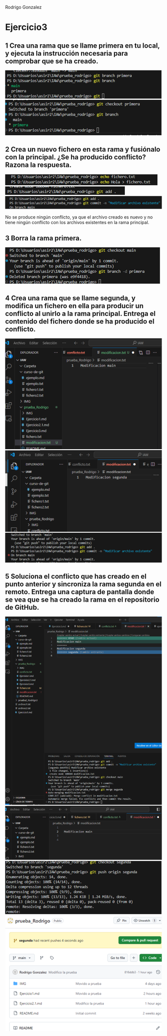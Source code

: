 Rodrigo Gonzalez
# Ejercicio3
## 1 Crea una rama que se llame primera en tu local, y ejecuta la instrucción necesaria para comprobar que se ha creado.
![imagen](./IMG/img1.png)
![imagen](./IMG/img1.1.png)
## 2 Crea un nuevo fichero en esta rama y fusiónalo con la principal. ¿Se ha producido conflicto? Razona la respuesta.
![imagen](./IMG/img2.png)
![imagen](./IMG/img2.1.png)
![imagen](./IMG/img2.2.png)

No se produce ningún conflicto, ya que el archivo creado es nuevo y no tiene ningún conflicto con los archivos existentes en la rama principal.
## 3 Borra la rama primera.
![imagen](./IMG/img3.png)
## 4 Crea una rama que se llame segunda, y modifica un fichero en ella para producir un conflicto al unirlo a la rama principal. Entrega el contenido del fichero donde se ha producido el conflicto.
![imagen](./IMG/img4.png)
![imagen](./IMG/img4.1.png)
![imagen](./IMG/img4.2.png)
## 5 Soluciona el conflicto que has creado en el punto anterior y sincroniza la rama segunda en el remoto. Entrega una captura de pantalla donde se vea que se ha creado la rama en el repositorio de GitHub.
![imagen](./IMG/img5.png)
![imagen](./IMG/img5.1.png)
![imagen](./IMG/img5.2.png)
![imagen](./IMG/img5.3.png)